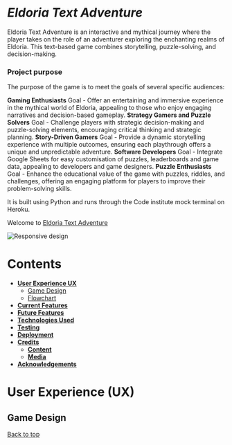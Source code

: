 # **_Eldoria Text Adventure_**

Eldoria Text Adventure is an interactive and mythical journey where the player takes on the role of an adventurer exploring the enchanting realms of Eldoria. This text-based game combines storytelling, puzzle-solving, and decision-making.

### Project purpose

The purpose of the game is to meet the goals of several specific audiences:

**Gaming Enthusiasts**
Goal - Offer an entertaining and immersive experience in the mythical world of Eldoria, appealing to those who enjoy engaging narratives and decision-based gameplay.
**Strategy Gamers and Puzzle Solvers**
Goal - Challenge players with strategic decision-making and puzzle-solving elements, encouraging critical thinking and strategic planning.
**Story-Driven Gamers**
Goal - Provide a dynamic storytelling experience with multiple outcomes, ensuring each playthrough offers a unique and unpredictable adventure.
**Software Developers**
Goal - Integrate Google Sheets for easy customisation of puzzles, leaderboards and game data, appealing to developers and game designers.
**Puzzle Enthusiasts**
Goal - Enhance the educational value of the game with puzzles, riddles, and challenges, offering an engaging platform for players to improve their problem-solving skills.

It is built using Python and runs through the Code institute mock terminal on Heroku.


Welcome to <a href="https://eldoria-text-adventure-b67c4e715670.herokuapp.com/" target="_blank" rel="noopener">Eldoria Text Adventure</a>

![Responsive design](assets/images/screen-mockup.png)

# Contents

* [**User Experience UX**](<#user-experience-ux>)
    * [Game Design](<#game-design>)
    * [Flowchart](<#flowchart>)
* [**Current Features**](<#current-features>)
* [**Future Features**](<#future-features>)
* [**Technologies Used**](<#technologies-used>)
* [**Testing**](<#testing>)
* [**Deployment**](<#deployment>)
* [**Credits**](<#credits>)
    * [**Content**](<#content>)
    * [**Media**](<#media>)
*  [**Acknowledgements**](<#acknowledgements>)


# User Experience (UX)

## Game Design


[Back to top](<#contents>)